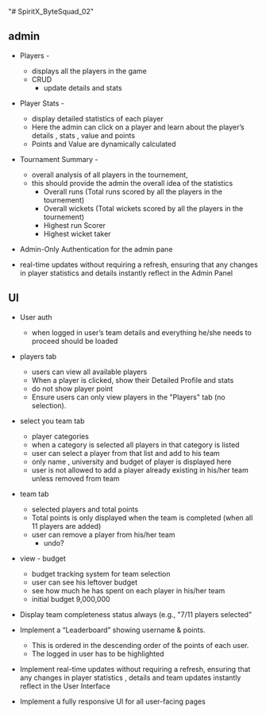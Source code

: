 "# SpiritX_ByteSquad_02"

## admin

- Players -
    - displays all the players in the game
    - CRUD
        - update details and stats
- Player Stats -
    - display detailed statistics of each player
    - Here the admin can click on a player and learn about the player’s details , stats , value and points
    - Points and Value are dynamically calculated
- Tournament Summary -
    - overall analysis of all players in the tournement,
    - this should provide the admin the overall idea of the statistics
        - Overall runs (Total runs scored by all the players in the tournement)
        - Overall wickets (Total wickets scored by all the players in the tournement)
        - Highest run Scorer
        - Highest wicket taker
- Admin-Only Authentication for the admin pane

- real-time updates without requiring a refresh, ensuring that any changes in player statistics and details instantly reflect in the Admin Panel

## UI

- User auth
    - when logged in user’s team details and everything he/she needs to proceed should be loaded
- players tab
    - users can view all available players
    - When a player is clicked, show their Detailed Profile and stats
    - do not show player point
    - Ensure users can only view players in the "Players" tab (no selection).
- select you team tab
    - player categories
    - when a category is selected all players in that category is listed
    - user can select a player from that list and add to his team
    - only name , university and budget of player is displayed here
    - user is not allowed to add a player already existing in his/her team unless removed from team
- team tab
    - selected players and total points
    - Total points is only displayed when the team is completed (when all 11 players are added)
    - user can remove a player from his/her team
        - undo?
- view - budget
    - budget tracking system for team selection
    - user can see his leftover budget
    - see how much he has spent on each player in his/her team
    - initial budget 9,000,000
- Display team completeness status always (e.g., "7/11 players selected”
- Implement a “Leaderboard” showing username & points.
    - This is ordered in the descending order of the points of each user.
    - The logged in user has to be highlighted

- Implement real-time updates without requiring a refresh, ensuring that any changes in player statistics , details and team updates instantly reflect in the User Interface
- Implement a fully responsive UI for all user-facing pages
